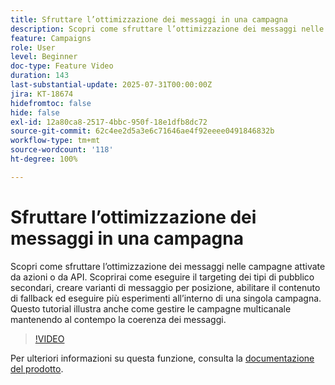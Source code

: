```yaml
---
title: Sfruttare l’ottimizzazione dei messaggi in una campagna
description: Scopri come sfruttare l’ottimizzazione dei messaggi nelle campagne attivate da azioni o da API. Scoprirai come eseguire il targeting dei tipi di pubblico secondari, creare varianti di messaggio per posizione, abilitare il contenuto di fallback ed eseguire più esperimenti all’interno di una singola campagna. Questo tutorial illustra anche come gestire le campagne multicanale mantenendo al contempo la coerenza dei messaggi.
feature: Campaigns
role: User
level: Beginner
doc-type: Feature Video
duration: 143
last-substantial-update: 2025-07-31T00:00:00Z
jira: KT-18674
hidefromtoc: false
hide: false
exl-id: 12a80ca8-2517-4bbc-950f-18e1dfb8dc72
source-git-commit: 62c4ee2d5a3e6c71646ae4f92eeee0491846832b
workflow-type: tm+mt
source-wordcount: '118'
ht-degree: 100%

---
```


# Sfruttare l’ottimizzazione dei messaggi in una campagna

Scopri come sfruttare l’ottimizzazione dei messaggi nelle campagne attivate da azioni o da API. Scoprirai come eseguire il targeting dei tipi di pubblico secondari, creare varianti di messaggio per posizione, abilitare il contenuto di fallback ed eseguire più esperimenti all’interno di una singola campagna. Questo tutorial illustra anche come gestire le campagne multicanale mantenendo al contempo la coerenza dei messaggi.

>[!VIDEO](https://video.tv.adobe.com/v/3470368/?learn=on&enablevpops)

Per ulteriori informazioni su questa funzione, consulta la [documentazione del prodotto](https://experienceleague.adobe.com/it/docs/journey-optimizer/using/campaigns/action-campaigns/campaigns-message-optimization).
